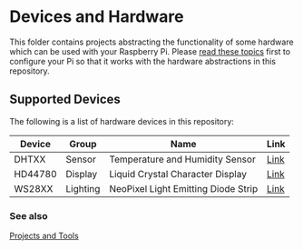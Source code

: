 ﻿# Devices and Hardware

This folder contains projects abstracting the functionality of some hardware which can be used with your Raspberry Pi. Please [read these topics](/Help/README.md) first to configure your Pi so that it works with the hardware abstractions in this repository.

## Supported Devices

The following is a list of hardware devices in this repository:

| Device | Group  | Name | Link |  
| ------ | ------ | ---- | ---- |
| DHTXX  | Sensor | Temperature and Humidity Sensor | [Link](/Codebot.Raspberry.Device/Dhtxx/README.md) |
| HD44780  | Display | Liquid Crystal Character Display | [Link](/Codebot.Raspberry.Device/Hd44780/README.md) |
| WS28XX  | Lighting | NeoPixel Light Emitting Diode Strip | [Link](/Codebot.Raspberry.Device/Ws28xx/README.md) |


### See also

[Projects and Tools](/Codebot.Raspberry.Device/README.md)